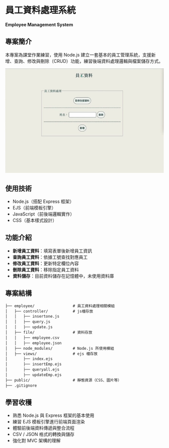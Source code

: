 # 員工資料處理系統
**Employee Management System**

## 專案簡介
本專案為課堂作業練習，使用 Node.js 建立一套基本的員工管理系統，支援新增、查詢、修改與刪除（CRUD）功能，練習後端資料處理邏輯與檔案儲存方式。

![首頁截圖](./public/indexScreenshot.jpg)

## 使用技術
- Node.js（搭配 Express 框架）
- EJS（前端模板引擎）
- JavaScript（前後端邏輯實作）
- CSS（基本樣式設計）

## 功能介紹
- **新增員工資料**：填寫表單後新增員工資訊
- **查詢員工資料**：依據工號查找對應員工
- **修改員工資料**：更新特定欄位內容
- **刪除員工資料**：移除指定員工資料
- **資料儲存**：目前資料儲存在記憶體中，未使用資料庫

## 專案結構
```markdown
├── employee/                 # 員工資料處理相關模組
│   ├── controller/           # js檔存放
│   │   ├── insertone.js
│   │   ├── query.js
│   │   ├── update.js
│   ├── file/                 # 資料存放
│   │   ├── employee.csv
│   │   ├── employee.json
│   ├── node_modules/         # Node.js 所使用模組
│   ├── views/                # ejs 檔存放
│       ├── index.ejs
│       ├── insertEmp.ejs
│       ├── queryall.ejs
│       ├── updateEmp.ejs
├── public/                   # 靜態資源（CSS、圖片等）
├── .gitignore
```

## 學習收穫
- 熟悉 Node.js 與 Express 框架的基本使用
- 練習 EJS 模板引擎進行前端頁面渲染
- 體驗前後端資料傳遞與整合流程
- CSV / JSON 格式的轉換與儲存
- 強化對 MVC 架構的理解
